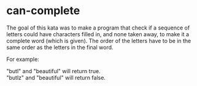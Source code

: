 # can-complete

The goal of this kata was to make a program that check if a 
sequence of letters could have characters filled in, and none 
taken away, to make it a complete word (which is given).
The order of the letters have to be in the same order as the
letters in the final word. 

For example:

"butl" and "beautiful" will return true. <br/>
"butlz" and "beautiful" will return false.